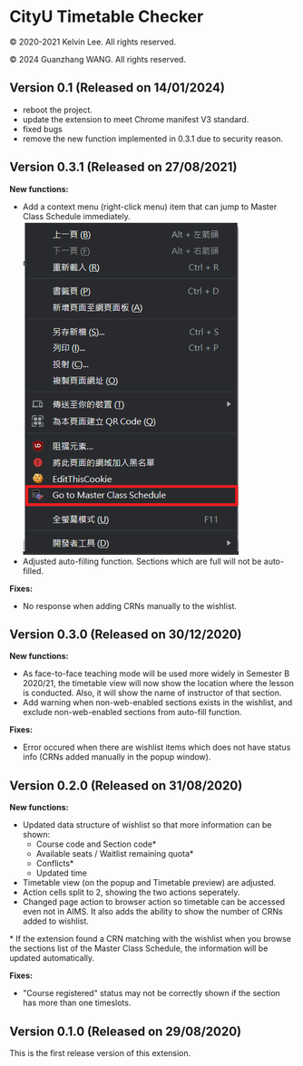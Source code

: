 # CityU Timetable Checker

&copy; 2020-2021 Kelvin Lee. All rights reserved.

&copy; 2024 Guanzhang WANG. All rights reserved.

## Version 0.1 (Released on 14/01/2024)

- reboot the project.
- update the extension to meet Chrome manifest V3 standard.
- fixed bugs
- remove the new function implemented in 0.3.1 due to security reason.

## Version 0.3.1 (Released on 27/08/2021)

**New functions:**

- Add a context menu (right-click menu) item that can jump to Master Class Schedule immediately.
![Example image of context menu item](context.png)
- Adjusted auto-filling function. Sections which are full will not be auto-filled.

**Fixes:**

- No response when adding CRNs manually to the wishlist.

## Version 0.3.0 (Released on 30/12/2020)

**New functions:**

- As face-to-face teaching mode will be used more widely in Semester B 2020/21, the timetable view will now show the location where the lesson is conducted. Also, it will show the name of instructor of that section.
- Add warning when non-web-enabled sections exists in the wishlist, and exclude non-web-enabled sections from auto-fill function.

**Fixes:**

- Error occured when there are wishlist items which does not have status info (CRNs added manually in the popup window).

## Version 0.2.0 (Released on 31/08/2020)

**New functions:**

- Updated data structure of wishlist so that more information can be shown:
    - Course code and Section code*
    - Available seats / Waitlist remaining quota*
    - Conflicts*
    - Updated time
- Timetable view (on the popup and Timetable preview) are adjusted.
- Action cells split to 2, showing the two actions seperately.
- Changed page action to browser action so timetable can be accessed even not in AIMS. It also adds the ability to show the number of CRNs added to wishlist.

\* If the extension found a CRN matching with the wishlist when you browse the sections list of the Master Class Schedule, the information will be updated automatically.

**Fixes:**

- "Course registered" status may not be correctly shown if the section has more than one timeslots.

## Version 0.1.0 (Released on 29/08/2020)

This is the first release version of this extension.